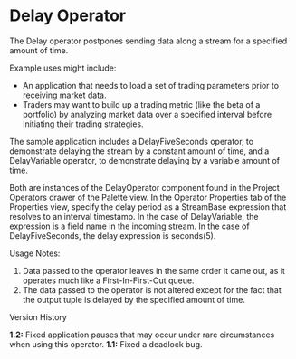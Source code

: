 # Delay Operator

The Delay operator postpones sending data along a stream for a specified amount 
of time.

Example uses might include:

* An application that needs to load a set of trading parameters prior to receiving market data. 
* Traders may want to build up a trading metric (like the beta of a portfolio) by analyzing market data over a specified interval before initiating their trading strategies.

The sample application includes a DelayFiveSeconds operator, to demonstrate 
delaying the stream by a constant amount of time, and a DelayVariable 
operator, to demonstrate delaying by a variable amount of time. 

Both are instances of the DelayOperator component found in the Project 
Operators drawer of the Palette view. In the Operator Properties tab of the 
Properties view, specify the delay period as a StreamBase expression that 
resolves to an interval timestamp. In the case of DelayVariable, the 
expression is a field name in the incoming stream. In the case of 
DelayFiveSeconds, the delay expression is seconds(5).

Usage Notes:

1. Data passed to the operator leaves in the same order it came out, as it 
   operates much like a First-In-First-Out queue. 
2. The data passed to the operator is not altered except for the fact that 
   the output tuple is delayed by the specified amount of time.

Version History

**1.2:** Fixed application pauses that may occur under rare circumstances when using this operator.
**1.1:** Fixed a deadlock bug.